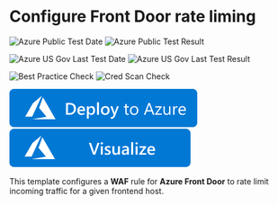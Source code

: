 # Configure Front Door rate liming 

![Azure Public Test Date](https://azurequickstartsservice.blob.core.windows.net/badges/201-front-door-rate-limiting/PublicLastTestDate.svg)
![Azure Public Test Result](https://azurequickstartsservice.blob.core.windows.net/badges/201-front-door-rate-limiting/PublicDeployment.svg)

![Azure US Gov Last Test Date](https://azurequickstartsservice.blob.core.windows.net/badges/201-front-door-rate-limiting/FairfaxLastTestDate.svg)
![Azure US Gov Last Test Result](https://azurequickstartsservice.blob.core.windows.net/badges/201-front-door-rate-limiting/FairfaxDeployment.svg)

![Best Practice Check](https://azurequickstartsservice.blob.core.windows.net/badges/201-front-door-rate-limiting/BestPracticeResult.svg)
![Cred Scan Check](https://azurequickstartsservice.blob.core.windows.net/badges/201-front-door-rate-limiting/CredScanResult.svg)

[![Deploy To Azure](https://raw.githubusercontent.com/Azure/azure-quickstart-templates/master/1-CONTRIBUTION-GUIDE/images/deploytoazure.svg?sanitize=true)](https://portal.azure.com/#create/Microsoft.Template/uri/https%3A%2F%2Fraw.githubusercontent.com%2FAzure%2Fazure-quickstart-templates%2Fmaster%2F201-front-door-rate-limiting%2Fazuredeploy.json)  [![Visualize](https://raw.githubusercontent.com/Azure/azure-quickstart-templates/master/1-CONTRIBUTION-GUIDE/images/visualizebutton.svg?sanitize=true)](http://armviz.io/#/?load=https%3A%2F%2Fraw.githubusercontent.com%2FAzure%2Fazure-quickstart-templates%2Fmaster%2F201-front-door-rate-limiting%2Fazuredeploy.json)


This template configures a **WAF** rule for **Azure Front Door** to rate limit incoming traffic for a given frontend host.


